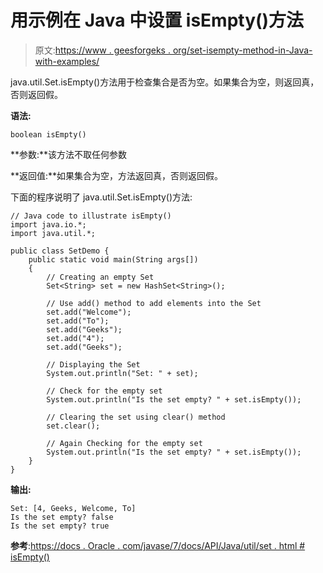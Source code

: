 # 用示例在 Java 中设置 isEmpty()方法

> 原文:[https://www . geesforgeks . org/set-isempty-method-in-Java-with-examples/](https://www.geeksforgeeks.org/set-isempty-method-in-java-with-examples/)

java.util.Set.isEmpty()方法用于检查集合是否为空。如果集合为空，则返回真，否则返回假。

**语法:**

```
boolean isEmpty()
```

**参数:**该方法不取任何参数

**返回值:**如果集合为空，方法返回真，否则返回假。

下面的程序说明了 java.util.Set.isEmpty()方法:

```
// Java code to illustrate isEmpty()
import java.io.*;
import java.util.*;

public class SetDemo {
    public static void main(String args[])
    {
        // Creating an empty Set
        Set<String> set = new HashSet<String>();

        // Use add() method to add elements into the Set
        set.add("Welcome");
        set.add("To");
        set.add("Geeks");
        set.add("4");
        set.add("Geeks");

        // Displaying the Set
        System.out.println("Set: " + set);

        // Check for the empty set
        System.out.println("Is the set empty? " + set.isEmpty());

        // Clearing the set using clear() method
        set.clear();

        // Again Checking for the empty set
        System.out.println("Is the set empty? " + set.isEmpty());
    }
}
```

**输出:**

```
Set: [4, Geeks, Welcome, To]
Is the set empty? false
Is the set empty? true

```

**参考**:[https://docs . Oracle . com/javase/7/docs/API/Java/util/set . html # isEmpty()](https://docs.oracle.com/javase/7/docs/api/java/util/Set.html#isEmpty())